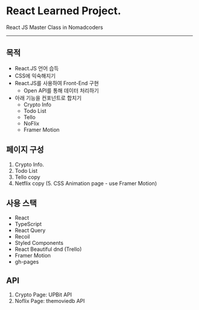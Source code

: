 # React Learned Project.

React JS Master Class in Nomadcoders

---

## 목적

- React.JS 언어 습득
- CSS에 익숙해지기
- React.JS를 사용하여 Front-End 구현
  - Open API를 통해 데이터 처리하기
- 아래 기능을 컨포넌트로 합치기
  - Crypto Info
  - Todo List
  - Tello
  - NoFlix
  - Framer Motion

## 페이지 구성

1. Crypto Info.
2. Todo List
3. Tello copy
4. Netflix copy
   (5. CSS Animation page - use Framer Motion)

## 사용 스택

- React
- TypeScript
- React Query
- Recoil
- Styled Components
- React Beautiful dnd (Trello)
- Framer Motion
- gh-pages

## API

1. Crypto Page: UPBit API
2. Noflix Page: themoviedb API
